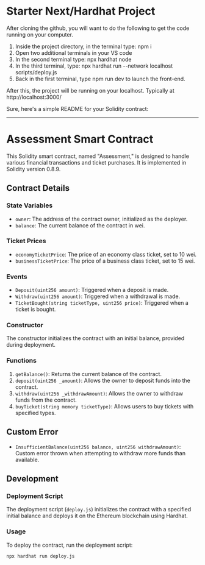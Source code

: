# Starter Next/Hardhat Project

After cloning the github, you will want to do the following to get the code running on your computer.

1. Inside the project directory, in the terminal type: npm i
2. Open two additional terminals in your VS code
3. In the second terminal type: npx hardhat node
4. In the third terminal, type: npx hardhat run --network localhost scripts/deploy.js
5. Back in the first terminal, type npm run dev to launch the front-end.

After this, the project will be running on your localhost. 
Typically at http://localhost:3000/

Sure, here's a simple README for your Solidity contract:

---

# Assessment Smart Contract

This Solidity smart contract, named "Assessment," is designed to handle various financial transactions and ticket purchases. It is implemented in Solidity version 0.8.9.

## Contract Details

### State Variables
- `owner`: The address of the contract owner, initialized as the deployer.
- `balance`: The current balance of the contract in wei.

### Ticket Prices
- `economyTicketPrice`: The price of an economy class ticket, set to 10 wei.
- `businessTicketPrice`: The price of a business class ticket, set to 15 wei.

### Events
- `Deposit(uint256 amount)`: Triggered when a deposit is made.
- `Withdraw(uint256 amount)`: Triggered when a withdrawal is made.
- `TicketBought(string ticketType, uint256 price)`: Triggered when a ticket is bought.

### Constructor
The constructor initializes the contract with an initial balance, provided during deployment.

### Functions
1. `getBalance()`: Returns the current balance of the contract.
2. `deposit(uint256 _amount)`: Allows the owner to deposit funds into the contract.
3. `withdraw(uint256 _withdrawAmount)`: Allows the owner to withdraw funds from the contract.
4. `buyTicket(string memory ticketType)`: Allows users to buy tickets with specified types.

## Custom Error
- `InsufficientBalance(uint256 balance, uint256 withdrawAmount)`: Custom error thrown when attempting to withdraw more funds than available.

## Development

### Deployment Script
The deployment script (`deploy.js`) initializes the contract with a specified initial balance and deploys it on the Ethereum blockchain using Hardhat.

### Usage
To deploy the contract, run the deployment script:
```bash
npx hardhat run deploy.js
```


